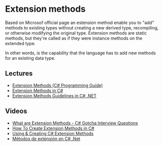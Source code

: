 # Extension methods

Based on Microsof official page an estension method enable you to "add" methods to existing types without creating a new derived type, recompiling, or otherwise modifying the original type. Extension methods are static methods, but they're called as if they were instance methods on the extended type.

In other words, is the capability that the language has to add new methods for an existing data type.

## Lectures
- [Extension Methods (C# Programming Guide)](https://docs.microsoft.com/en-us/dotnet/csharp/programming-guide/classes-and-structs/extension-methods)
- [Extension Methods in C#](https://blog.ivankahl.com/extension-methods-in-csharp/)
- [Extension Methods Guidelines in C# .NET](https://michaelscodingspot.com/extension-methods/)

## Videos
- [What are Extension Methods - C# Gotcha Interview Questions](https://www.youtube.com/watch?v=DTTk2TVRk6E)
- [How To Create Extension Methods in C#](https://www.youtube.com/watch?v=C_1DzspLy4Y)
- [Using & Creating C# Extension Methods](https://www.youtube.com/watch?v=D_FiBoJNhTE)
- [Métodos de extensión en C# .Net](https://www.youtube.com/watch?v=9cA1MK4Fj7k)